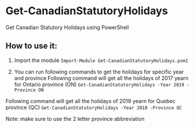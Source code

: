 # Get-CanadianStatutoryHolidays
Get Canadian Statutory Holidays using PowerShell 


## How to use it:
1. Import the module
 ``Import-Module Get-CanadianStatutoryHolidays.psm1``

2. You can run following commands to get the holidays for specific year and province
Following command will get all the holidays of 2017 yearn for Ontario province (ON)
``Get-CanadianStatutoryHolidays -Year 2019 -Province ON``

Following command will get all the holidays of 2019 yearn for Quebec province (QC)
``Get-CanadianStatutoryHolidays -Year 2018 -Province QC``

Note: make sure to use the 2 letter province abbreviation 
